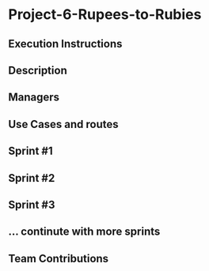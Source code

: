 # Project-6-Rupees-to-Rubies

## Execution Instructions
## Description
## Managers
## Use Cases and routes
## Sprint #1
## Sprint #2
## Sprint #3
## ... continute with more sprints
## Team Contributions
